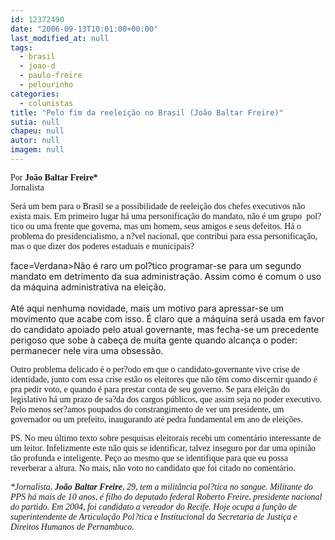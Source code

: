 ```yaml
---
id: 12372490
date: "2006-09-13T10:01:00+00:00"
last_modified_at: null
tags:
  - brasil
  - joao-d
  - paulo-freire
  - pelourinho
categories:
  - colunistas
title: "Pelo fim da reeleição no Brasil (João Baltar Freire)"
sutia: null
chapeu: null
autor: null
imagem: null
---
```

<p><P><FONT face=Verdana>Por <STRONG>João Baltar Freire*</STRONG><BR>Jornalista</FONT></P></p>
<p><P><FONT face=Verdana>Será um bem para o Brasil se a possibilidade de reeleição dos chefes executivos não exista mais. Em primeiro lugar há uma personificação do mandato, não é um grupo&nbsp; pol?tico ou uma frente que governa, mas um homem, seus amigos e seus defeitos. Há o problema do presidencialismo, a n?vel nacional, que contribui para essa personificação, mas o que dizer dos poderes estaduais e municipais?</FONT></P></p>
<p><P><FONT</p>
<p> face=Verdana>Não é raro um pol?tico programar-se para um segundo mandato em detrimento da sua administração. Assim como é comum o uso da máquina administrativa na eleição.<BR><BR>Até aqui nenhuma novidade, mais um motivo para apressar-se um movimento que acabe com isso. É claro que a máquina será usada em favor do candidato apoiado pelo atual governante, mas fecha-se um precedente perigoso que sobe à cabeça de muita gente quando alcança o poder: permanecer nele vira uma obsessão.</FONT></P></p>
<p><P><FONT face=Verdana>Outro problema delicado é o per?odo em que o candidato-governante vive crise de identidade, junto com essa crise estão os eleitores que não têm como discernir quando é pra pedir voto, e quando é para prestar conta de seu governo. Se para eleição do legislativo há um prazo de sa?da dos cargos públicos, que assim seja no poder executivo. Pelo menos ser?amos poupados do constrangimento de ver um presidente, um governador ou um prefeito, inaugurando até pedra fundamental em ano de eleições.</FONT></P></p>
<p><P><FONT face=Verdana>PS. No meu último texto sobre pesquisas eleitorais recebi um comentário interessante de um leitor. Infelizmente este não quis se identificar, talvez inseguro por dar uma opinião tão profunda e inteligente. Peço ao mesmo que se identifique para que eu possa reverberar a altura. No mais, não voto no candidato que foi citado no comentário.</FONT></P></p>
<p><P><FONT face=Verdana><EM>*Jornalista, <STRONG>João Baltar Freire</STRONG>, 29, tem a militância pol?tica no sangue. Militante do PPS há mais de 10 anos, é filho do deputado federal Roberto Freire, presidente nacional do partido. Em 2004, foi candidato a vereador do Recife. Hoje ocupa a função de superintendente de Articulação Pol?tica e Institucional da Secretaria de Justiça e Direitos Humanos de Pernambuco.</EM></FONT></P> </p>
